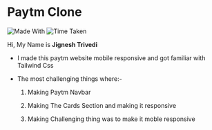 # Paytm Clone 

![Made With](https://img.shields.io/badge/MADE%20WITH-HTML%20%26%20Tailwind%20CSS-blue)
![Time Taken](https://img.shields.io/badge/TIME%20TAKEN-15H%3A00M%3A00S-orange)


Hi, My Name is **Jignesh Trivedi** 

- I made this paytm website mobile responsive and got familiar with Tailwind Css

- The most challenging things where:-

    1. Making Paytm Navbar
    
    2. Making The Cards Section and making it responsive

    3. Making Challenging thing was to make it moble responsive